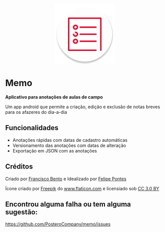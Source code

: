 <p align="center">
  <img src="https://raw.githubusercontent.com/PosteroCompany/memo/master/app/src/main/res/mipmap-xxxhdpi/ic_launcher.png" />
</p>

# Memo

__Aplicativo para anotações de aulas de campo__

Um app android que permite a criação, edição e exclusão de notas breves para os afazeres do dia-a-dia

## Funcionalidades

- Anotações rápidas com datas de cadastro automáticas
- Versionamento das anotações com datas de alteração
- Exportação em JSON com as anotações

## Créditos

Criado por [Francisco Bento](https://github.com/chicobentojr) e Idealizado por [Felipe Pontes](https://github.com/felipemfp)

Ícone criado por <a href="http://www.freepik.com" title="Freepik">Freepik</a> do <a href="http://www.flaticon.com" title="Flaticon">www.flaticon.com</a> e licensiado sob <a href="http://creativecommons.org/licenses/by/3.0/" title="Creative Commons BY 3.0" target="_blank">CC 3.0 BY</a>

## Encontrou alguma falha ou tem alguma sugestão:

https://github.com/PosteroCompany/memo/issues
